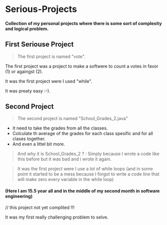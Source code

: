 # Serious-Projects
#### Collection of my personal projects where there is some sort of complexity and logical problem.

## First Seriouse Project
> The first project is named "vote".

The first project was a project to make a softwere to count a votes in favor (1) or againgst (2).

It was the first project were I used "while".

It was preaty easy :-).

## Second Project
> The second project is named "School_Grades_2.java"

* It need to take the grades from all the classes.
* Colculate th average of the grades for each class spesific and for all clases together.
* And even a littel bit more.
> And why it is School_Grades_2 ? : Simply because I wrote a code like this before but it was bad and i wrote it again.

> It was the first project were I use a lot of while loops (and in some point it started to be a mess because I forgot to write a code line that will make zero every variable in the while loop)

#### (Here I am 15.5 year all and in the middle of my second month in software engineering)


// this project not yet complited !!!

It was my first really challenging problem to selve.
